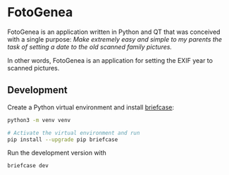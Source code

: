 # FotoGenea

FotoGenea is an application written in Python and QT that was conceived with a single purpose: _Make extremely easy and simple to my parents the task of setting a date to the old scanned family pictures._

In other words, FotoGenea is an application for setting the EXIF year to scanned pictures.

## Development

Create a Python virtual environment and install [briefcase](<https://beeware.org/project/projects/tools/briefcase/>):

```bash
python3 -m venv venv

# Activate the virtual environment and run
pip install --upgrade pip briefcase
```

Run the development version with 

```bash
briefcase dev
```


